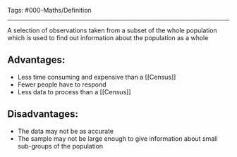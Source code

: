 Tags: #000-Maths/Definition 

---
A selection of observations taken from a subset of the whole population which is used to find out information about the population as a whole

## Advantages:
- Less time consuming and expensive than a [[Census]]
- Fewer people have to respond
- Less data to process than a [[Census]]

## Disadvantages:
- The data may not be as accurate
- The sample may not be large enough to give information about small sub-groups of the population
